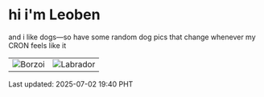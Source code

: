 # hi i'm Leoben

and i like dogs—so have some random dog pics that change whenever my CRON feels like it

|  |  |
|--------|----------|
| ![Borzoi](https://random-dog-vercel.vercel.app/api/random-borzoi?v=1751456405) | ![Labrador](https://random-dog-vercel.vercel.app/api/random-labrador?v=1751456405) |

Last updated: 2025-07-02 19:40 PHT
